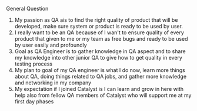 General Question

1. My passion as QA ais to find the right quality of product that will be developed, make sure system or product is ready to be used by user.
2. I really want to be an QA because of I wan't to ensure quality of every product that given to me or my team as free bugs and ready to be used by user easily and profoundly
3. Goal as QA Engineer is to gather knowledge in QA aspect and to share my knowledge into other junior QA to give how to get quality in every testing process
4. My plan to goal of my QA engineer is what I do now, learn more things about QA, doing things related to QA jobs, and gather more knowledge and networking in my company
5. My expectation if I joined Catalyst is I can learn and grow in here with help also from fellow QA members of Catalyst who will support me at my first day phases
